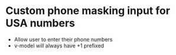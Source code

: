 # Custom phone masking input for USA numbers


* Allow user to enter their phone numbers
* v-model will always have +1 prefixed